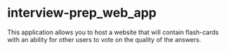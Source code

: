 # interview-prep_web_app
This application allows you to host a website that will contain flash-cards with an ability for other users to vote on the quality of the answers.
